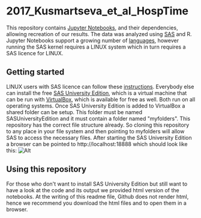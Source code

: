 # 2017_Kusmartseva_et_al_HospTime

This repository contains [Jupyter Notebooks](http://jupyter.org/), and their dependencies, allowing recreation of our results. 
The data was analyzed using [SAS](http://www.sas.com/en_us/home.html) and R.  Jupyter Notebooks support a growing number of [languages](https://github.com/jupyter/jupyter/wiki/Jupyter-kernels), however running the SAS kernel requires a LINUX system which in turn requires a SAS licence for LINUX.


## Getting started

LINUX users with SAS licence can follow these [instructions](https://github.com/sassoftware/sas_kernel). Everybody else can install the free [SAS University Edition](www.sas.com/en_us/software/university-edition.html#), which is a virtual machine that can be run with [VirtualBox](https://www.virtualbox.org/), which is available for free as well. Both run on all operating systems.
Once SAS University Edition is added to VirtualBox a shared folder can be setup. This folder must be named SASUniversityEdition and it must contain a folder named "myfolders". This repository has the correct file structure already. So cloning this repository to any place in your file system and then pointing to myfolders will allow SAS to access the necessary files. 
After starting the SAS University Edition a browser can be pointed to http://localhost:18888 which should look like this: ![Alt](localhost18888.png)

## Using this repository

For those who don't want to install SAS University Edition but still want to have a look at the code and its output we provided html version of the notebooks. At the writing of this readme file, Github does not render html, hence we recommend you download the html files and to open them in a browser.


